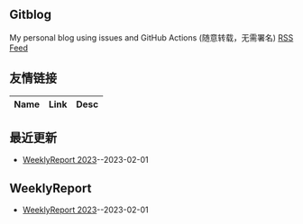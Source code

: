 ## Gitblog
My personal blog using issues and GitHub Actions (随意转载，无需署名)
[RSS Feed](https://raw.githubusercontent.com/haoz0x139/myblog/master/feed.xml)
## 友情链接
| Name | Link | Desc | 
 | ---- | ---- | ---- |
## 最近更新
- [WeeklyReport 2023](https://github.com/haoz0x139/myblog/issues/1)--2023-02-01
## WeeklyReport
- [WeeklyReport 2023](https://github.com/haoz0x139/myblog/issues/1)--2023-02-01
